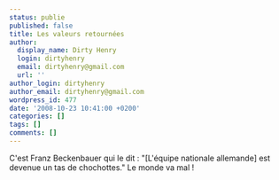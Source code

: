 ```yaml
---
status: publie
published: false
title: Les valeurs retournées
author:
  display_name: Dirty Henry
  login: dirtyhenry
  email: dirtyhenry@gmail.com
  url: ''
author_login: dirtyhenry
author_email: dirtyhenry@gmail.com
wordpress_id: 477
date: '2008-10-23 10:41:00 +0200'
categories: []
tags: []
comments: []
---
```

C'est Franz Beckenbauer qui le dit : "[L'équipe nationale allemande] est devenue un tas de chochottes." Le monde va mal !
